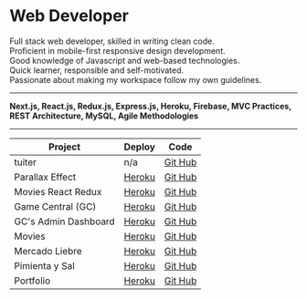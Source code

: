 # Web Developer

Full stack web developer, skilled in writing clean code.  
Proficient in mobile-first responsive design development.  
Good knowledge of Javascript and web-based technologies.  
Quick learner, responsible and self-motivated.  
Passionate about making my workspace follow my own guidelines.  

---

**Next.js, React.js, Redux.js, Express.js, Heroku, Firebase, MVC Practices, REST Architecture, MySQL, Agile Methodologies**

---

| Project                       | Deploy                                                    | Code                                                                      |
|-------------------------------|-----------------------------------------------------------|---------------------------------------------------------------------------|
| tuiter                        | n/a                                                       | [Git Hub](https://github.com/santiagoGuastavino/tuiter)                   |
| Parallax Effect               | [Heroku](https://smg-parallax.herokuapp.com/)             | [Git Hub](https://github.com/santiagoGuastavino/parallax-effect)          |
| Movies React Redux            | [Heroku](https://smg-movies-redux.herokuapp.com/)         | [Git Hub](https://github.com/santiagoGuastavino/movies-react-redux)       |
| Game Central (GC)             | [Heroku](https://g6-game-central.herokuapp.com/)          | [Git Hub](https://github.com/matiasncocco/grupo_6_GameCentral)            |
| GC's Admin Dashboard          | [Heroku](https://game-central-dashboard.herokuapp.com/)   | [Git Hub](https://github.com/santiagoGuastavino/game-central-dashboard)   |
| Movies                        | [Heroku](https://smg-movies.herokuapp.com/)               | [Git Hub](https://github.com/santiagoGuastavino/movies)                   |
| Mercado Liebre                | [Heroku](https://mercado-liebre-smg.herokuapp.com/)       | [Git Hub](https://github.com/santiagoGuastavino/mercadoLiebre)            |
| Pimienta y Sal                | [Heroku](https://pimienta-y-sal.herokuapp.com/)           | [Git Hub](https://github.com/santiagoGuastavino/pimienta-y-sal)           |
| Portfolio                     | [Heroku](https://smg-portfolio.herokuapp.com/)            | [Git Hub](https://github.com/santiagoGuastavino/portfolio)                |

<!-- RESTful Songs | [Heroku](https://musicando-rest.herokuapp.com/) | [Git Hub](https://github.com/santiagoGuastavino/musicando) | -->